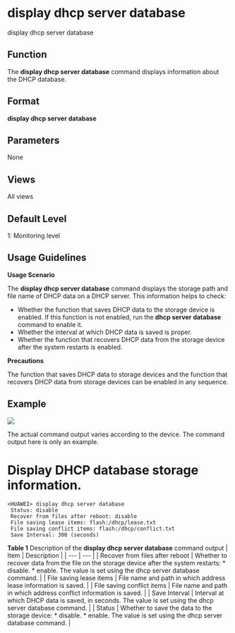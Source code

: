 display dhcp server database
============================

display dhcp server database

Function
--------



The **display dhcp server database** command displays information about the DHCP database.




Format
------

**display dhcp server database**


Parameters
----------

None

Views
-----

All views


Default Level
-------------

1: Monitoring level


Usage Guidelines
----------------

**Usage Scenario**

The **display dhcp server database** command displays the storage path and file name of DHCP data on a DHCP server. This information helps to check:

* Whether the function that saves DHCP data to the storage device is enabled. If this function is not enabled, run the **dhcp server database** command to enable it.
* Whether the interval at which DHCP data is saved is proper.
* Whether the function that recovers DHCP data from the storage device after the system restarts is enabled.

**Precautions**

The function that saves DHCP data to storage devices and the function that recovers DHCP data from storage devices can be enabled in any sequence.


Example
-------

![](../public_sys-resources/note_3.0-en-us.png) 

The actual command output varies according to the device. The command output here is only an example.


# Display DHCP database storage information.
```
<HUAWEI> display dhcp server database
 Status: disable
 Recover from files after reboot: disable
 File saving lease items: flash:/dhcp/lease.txt
 File saving conflict items: flash:/dhcp/conflict.txt
 Save Interval: 300 (seconds)

```

**Table 1** Description of the **display dhcp server database** command output
| Item | Description |
| --- | --- |
| Recover from files after reboot | Whether to recover data from the file on the storage device after the system restarts:   * disable. * enable.   The value is set using the dhcp server database command. |
| File saving lease items | File name and path in which address lease information is saved. |
| File saving conflict items | File name and path in which address conflict information is saved. |
| Save Interval | Interval at which DHCP data is saved, in seconds.  The value is set using the dhcp server database command. |
| Status | Whether to save the data to the storage device:   * disable. * enable.   The value is set using the dhcp server database command. |